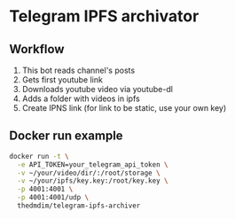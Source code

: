 # Telegram IPFS archivator

## Workflow

1. This bot reads channel's posts
2. Gets first youtube link
3. Downloads youtube video via youtube-dl
4. Adds a folder with videos in ipfs
5. Create IPNS link (for link to be static, use your own key)

## Docker run example
```bash
docker run -t \
  -e API_TOKEN=your_telegram_api_token \
  -v ~/your/video/dir/:/root/storage \
  -v ~/your/ipfs/key.key:/root/key.key \
  -p 4001:4001 \
  -p 4001:4001/udp \
  thedmdim/telegram-ipfs-archiver
```